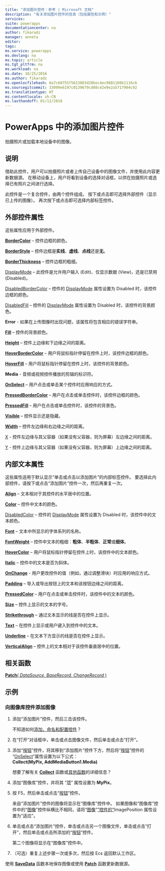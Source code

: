 ```yaml
---
title: "添加图片控件：参考 | Microsoft 文档"
description: "有关添加图片控件的信息（包括属性和示例）"
services: 
suite: powerapps
documentationcenter: na
author: fikaradz
manager: anneta
editor: 
tags: 
ms.service: powerapps
ms.devlang: na
ms.topic: article
ms.tgt_pltfrm: na
ms.workload: na
ms.date: 10/25/2016
ms.author: fikaradz
ms.openlocfilehash: 6a7c60755f5623803d20bec4ec9881108b1116c6
ms.sourcegitcommit: 33099e6197c0139679cd08c42e9e2a5717904c92
ms.translationtype: HT
ms.contentlocale: zh-CN
ms.lasthandoff: 01/12/2018
---
```

# <a name="add-picture-control-in-powerapps"></a>PowerApps 中的添加图片控件
拍摄照片或加载本地设备中的图像。

## <a name="description"></a>说明
借助此控件，用户可以拍摄照片或者上传自己设备中的图像文件，并使用此内容更新数据源。 在移动设备上，用户将看到设备的选择对话框，以供在拍摄照片或选择已有照片之间进行选择。

此控件是一个复合控件，由两个控件组成。  按下或点击即可选择外部控件（显示已上传的图像）。  再次按下或点击即可选择内部标签控件。

## <a name="outer-control-properties"></a>外部控件属性
这些属性应用于外部控件。

**[BorderColor](properties-color-border.md)** – 控件边框的颜色。

**[BorderStyle](properties-color-border.md)** – 控件边框是**实线**、**虚线**、**点线**还是**无**。

**[BorderThickness](properties-color-border.md)** – 控件边框的粗细。

[DisplayMode](properties-core.md) – 此控件是允许用户输入 (Edit)、仅显示数据 (View)，还是已禁用 (Disabled)。

[DisabledBorderColor](properties-color-border.md) – 控件的 [DisplayMode](properties-core.md) 属性设置为 Disabled 时，该控件边框的颜色。

[DisabledFill](properties-color-border.md) – 控件的 [DisplayMode](properties-core.md) 属性设置为 Disabled 时，该控件的背景颜色。

**Error** - 如果在上传图像时出现问题，该属性将包含相应的错误字符串。

**[Fill](properties-color-border.md)** – 控件的背景颜色。

**[Height](properties-size-location.md)** – 控件上边缘和下边缘之间的距离。

**[HoverBorderColor](properties-color-border.md)** – 用户将鼠标指针停留在控件上时，该控件边框的颜色。

**[HoverFill](properties-color-border.md)** – 用户将鼠标指针停留在控件上时，该控件的背景颜色。

**Media** - 音频或视频控件播放的剪辑的标识符。

**[OnSelect](properties-core.md)** – 用户点击或单击某个控件时应用响应的方式。

**[PressedBorderColor](properties-color-border.md)** – 用户在点击或单击控件时，该控件边框的颜色。

**[PressedFill](properties-color-border.md)** – 用户在点击或单击控件时，该控件的背景色。

**[Visible](properties-core.md)** – 控件显示还是隐藏。

**[Width](properties-size-location.md)** – 控件左边缘和右边缘之间的距离。

[X](properties-size-location.md) - 控件左边缘与其父容器（如果没有父容器，则为屏幕）左边缘之间的距离。

[Y](properties-size-location.md) - 控件上边缘与其父容器（如果没有父容器，则为屏幕）上边缘之间的距离。

## <a name="inner-text-properties"></a>内部文本属性
这些属性适用于默认显示“单击或点击以添加图片”的内部标签控件。  要选择此内部控件，请按下或点击“添加图片”控件一次，然后再重复一次。

**[Align](properties-text.md)** – 文本相对于其控件的水平居中的位置。

**[Color](properties-color-border.md)** – 控件中文本的颜色。

[DisabledColor](properties-color-border.md) – 控件的 [DisplayMode](properties-core.md) 属性设置为 Disabled 时，该控件中的文本颜色。

**[Font](properties-text.md)** – 文本中所显示的字体系列的名称。

**[FontWeight](properties-text.md)** – 控件中文本的粗细：**粗体**、**半粗体**、**正常**或**细体**。

**[HoverColor](properties-color-border.md)** – 用户将鼠标指针停留在控件上时，该控件中的文本颜色。

**[Italic](properties-text.md)** – 控件中的文本是否为斜体。

**[OnChange](properties-core.md)** - 用户更改控件的值（例如，通过调整滑块）时应用的响应方式。

**[Padding](properties-size-location.md)** – 导入或导出按钮上的文本和该按钮边缘之间的距离。

**[PressedColor](properties-color-border.md)** – 用户在点击或单击控件时，该控件中的文本的颜色。

**[Size](properties-text.md)** – 控件上显示的文本的字号。

**[Strikethrough](properties-text.md)** – 通过文本显示的线是否在控件上显示。

**[Text](properties-core.md)** – 在控件上显示或用户键入到控件中的文本。

**[Underline](properties-text.md)** – 在文本下方显示的线是否在控件上显示。

**[VerticalAlign](properties-text.md)** – 控件上的文本相对于该控件垂直居中的位置。

## <a name="related-functions"></a>相关函数
[**Patch**( *DataSource*, *BaseRecord*, *ChangeRecord* )](../functions/function-patch.md)

## <a name="example"></a>示例
### <a name="add-images-to-an-image-gallery-control"></a>向图像库控件添加图像
1. 添加“添加图片”控件，然后三击该控件。
   
    不知道如何[添加、命名和配置控件](../add-configure-controls.md)？
2. 在“打开”对话框中，单击或点击图像文件，然后单击或点击“打开”。
3. 添加“[按钮](control-button.md)”控件，将其移到“添加图片”控件下方，然后将“[按钮](control-button.md)”控件的 “[OnSelect](properties-core.md)”属性设置为以下公式：<br>
   **Collect(MyPix, AddMediaButton1.Media)**
   
    想要了解有关 **[Collect](../functions/function-clear-collect-clearcollect.md)** 函数或[其他函数](../formula-reference.md)的详细信息？
4. 添加“图像库”控件，并将其 “[项](properties-core.md)” 属性设置为 **MyPix**。
5. 按 F5，然后单击或点击“[按钮](control-button.md)”控件。
   
    来自“添加图片”控件的图像将显示在“图像库”控件中。 如果图像和“图像库”控件中的“[图像](control-image.md)”控件纵横比不相同，请将“[图像](properties-visual.md)”[”控件的“](control-image.md)ImagePosition 属性设置为“适应”。
6. 单击或点击“添加图片”控件，单击或点击另一个图像文件，单击或点击“打开”，然后单击或点击所添加的“[按钮](control-button.md)”控件。
   
    第二个图像将显示在“图像库”控件中。
7. （可选）重复上述步骤一次或多次，然后按 Ecs 返回默认工作区。

使用 **[SaveData](../functions/function-savedata-loaddata.md)** 函数本地保存图像或使用 **[Patch](../functions/function-patch.md)** 函数更新数据源。

